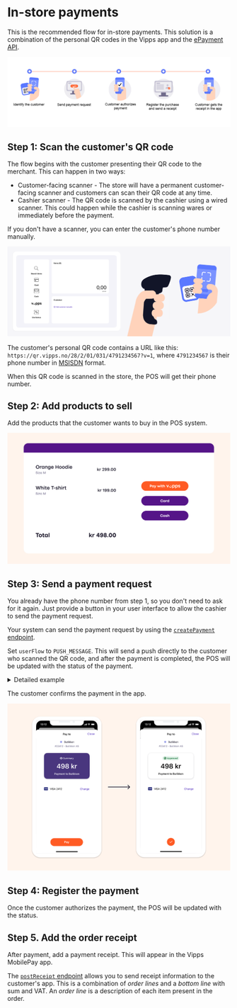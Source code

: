 <!-- START_METADATA
---
title: Vipps MobilePay in-store payments
sidebar_label: In-store payments
description: Using Vipps MobilePay in a physical setting
hide_table_of_contents: true
pagination_next: null
pagination_prev: null
---
END_METADATA -->

# In-store payments

This is the recommended flow for in-store payments.
This solution is a combination of the personal QR codes in the Vipps app
and the
[ePayment API](https://developer.vippsmobilepay.com/docs/APIs/epayment-api).

![Loyalty Flow](./images/POS_simple_flow_blue.png)

## Step 1: Scan the customer's QR code

The flow begins with the customer presenting their QR code to the merchant. This can happen in two ways:

* Customer-facing scanner - The store will have a permanent customer-facing scanner and customers can scan their QR code at any time.
* Cashier scanner - The QR code is scanned by the cashier using a wired scanner. This could happen while the cashier is scanning wares or immediately before the payment.

If you don't have a scanner, you can enter the customer's phone number manually.

![Loyalty Flow](images/POS_step_1_blue.png)

The customer's personal QR code contains a URL like this:
`https://qr.vipps.no/28/2/01/031/4791234567?v=1`, where `4791234567` is their phone number in
[MSISDN](https://en.wikipedia.org/wiki/MSISDN) format.

When this QR code is scanned in the store, the POS will get their phone number.

## Step 2: Add products to sell

Add the products that the customer wants to buy in the POS system.

![The POS system](images/vipps-in-store-step1.svg)

## Step 3: Send a payment request

You already have the phone number from step 1, so you don't need to ask for it again.
Just provide a button in your user interface to allow the cashier to send the payment request.

Your system can send the payment request by using the
[`createPayment` endpoint](https://developer.vippsmobilepay.com/api/epayment#tag/CreatePayments/operation/createPayment).

Set `userFlow` to `PUSH_MESSAGE`. This will send a push directly to the customer who scanned the QR code, and after the payment is completed, the POS will be updated with the status of the payment.

<details>
<summary>Detailed example</summary>
<div>
Here is an example HTTP POST:

[`POST:/epayment/v1/payments`](https://developer.vippsmobilepay.com/api/epayment#tag/CreatePayments/operation/createPayment)

With body:

```json
{
  "amount": {
    "value": 49800,
    "currency": "NOK"
  },
  "paymentMethod": {
    "type": "WALLET"
  },
  "customer": {
    "phoneNumber": 4796574209
  },
  "reference": 2486791679658155992,
  "userFlow": "PUSH_MESSAGE",
  "returnUrl": "http://example.com/redirect?reference=2486791679658155992",
  "paymentDescription": "Payment to Butikken"
}
```

</div>
</details>

The customer confirms the payment in the app.

![Confirm payment](images/vipps-in-store-step3-2.svg)

## Step 4: Register the payment

Once the customer authorizes the payment, the POS will be updated with the status.

## Step 5. Add the order receipt

After payment, add a payment receipt. This will appear in the Vipps MobilePay app.

The
[`postReceipt` endpoint](https://developer.vippsmobilepay.com/api/order-management/#operation/postReceiptV2)
allows you to send receipt information to the customer's app.
This is a combination of *order lines* and a *bottom line* with sum and VAT.
An *order line* is a description of each item present in the order.
